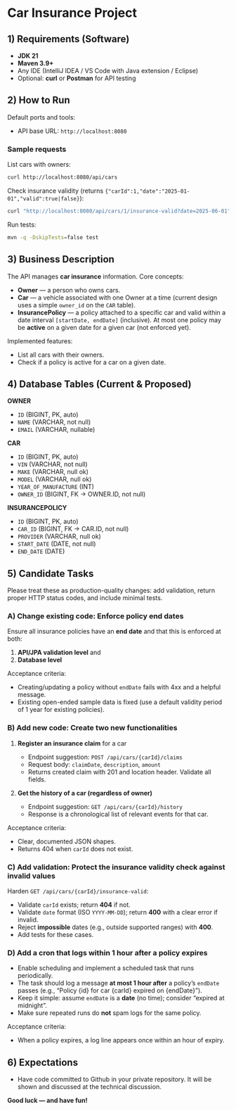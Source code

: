 # Car Insurance Project

## 1) Requirements (Software)

- **JDK 21**
- **Maven 3.9+**
- Any IDE (IntelliJ IDEA / VS Code with Java extension / Eclipse)
- Optional: **curl** or **Postman** for API testing

## 2) How to Run

Default ports and tools:
- API base URL: `http://localhost:8080`

### Sample requests

List cars with owners:
```bash
curl http://localhost:8080/api/cars
```

Check insurance validity (returns `{"carId":1,"date":"2025-01-01","valid":true|false}`):
```bash
curl "http://localhost:8080/api/cars/1/insurance-valid?date=2025-06-01"
```

Run tests:
```bash
mvn -q -DskipTests=false test
```

## 3) Business Description

The API manages **car insurance** information. Core concepts:

- **Owner** — a person who owns cars.
- **Car** — a vehicle associated with one Owner at a time (current design uses a simple `owner_id` on the `CAR` table).
- **InsurancePolicy** — a policy attached to a specific car and valid within a date interval `[startDate, endDate]` (inclusive). At most one policy may be **active** on a given date for a given car (not enforced yet).

Implemented features:
- List all cars with their owners.
- Check if a policy is active for a car on a given date.


## 4) Database Tables (Current & Proposed)

**OWNER**
- `ID` (BIGINT, PK, auto)
- `NAME` (VARCHAR, not null)
- `EMAIL` (VARCHAR, nullable)

**CAR**
- `ID` (BIGINT, PK, auto)
- `VIN` (VARCHAR, not null)
- `MAKE` (VARCHAR, null ok)
- `MODEL` (VARCHAR, null ok)
- `YEAR_OF_MANUFACTURE` (INT)
- `OWNER_ID` (BIGINT, FK → OWNER.ID, not null)

**INSURANCEPOLICY**
- `ID` (BIGINT, PK, auto)
- `CAR_ID` (BIGINT, FK → CAR.ID, not null)
- `PROVIDER` (VARCHAR, null ok)
- `START_DATE` (DATE, not null)
- `END_DATE` (DATE)

## 5) Candidate Tasks

Please treat these as production-quality changes: add validation, return proper HTTP status codes, and include minimal tests.

### A) Change existing code: Enforce policy end dates

Ensure all insurance policies have an **end date** and that this is enforced at both:
1. **API/JPA validation level** and
2. **Database level**

Acceptance criteria:
- Creating/updating a policy without `endDate` fails with 4xx and a helpful message.
- Existing open-ended sample data is fixed (use a default validity period of 1 year for existing policies).

### B) Add new code: Create two new functionalities

1. **Register an insurance claim** for a car
    - Endpoint suggestion: `POST /api/cars/{carId}/claims`
    - Request body: `claimDate`, `description`, `amount`
    - Returns created claim with 201 and location header. Validate all fields.

2. **Get the history of a car (regardless of owner)**
    - Endpoint suggestion: `GET /api/cars/{carId}/history`
    - Response is a chronological list of relevant events for that car.

Acceptance criteria:
- Clear, documented JSON shapes.
- Returns 404 when `carId` does not exist.

### C) Add validation: Protect the insurance validity check against invalid values

Harden `GET /api/cars/{carId}/insurance-valid`:

- Validate `carId` exists; return **404** if not.
- Validate `date` format (ISO `YYYY-MM-DD`); return **400** with a clear error if invalid.
- Reject **impossible** dates (e.g., outside supported ranges) with **400**.
- Add tests for these cases.

### D) Add a cron that logs within 1 hour after a policy expires

- Enable scheduling and implement a scheduled task that runs periodically.
- The task should log a message **at most 1 hour after** a policy’s `endDate` passes (e.g., “Policy {id} for car {carId} expired on {endDate}”).
- Keep it simple: assume `endDate` is a **date** (no time); consider “expired at midnight”.
- Make sure repeated runs do **not** spam logs for the same policy.

Acceptance criteria:
- When a policy expires, a log line appears once within an hour of expiry.

## 6) Expectations

- Have code committed to Github in your private repository. It will be shown and discussed at the technical discussion.

**Good luck — and have fun!**
